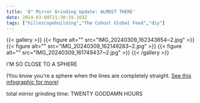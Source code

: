 ```yaml
---
title: '8" Mirror Grinding Update: ALMOST THERE'
date: 2024-03-09T21:30:19.103Z
tags: ["hillescopebuilding","The Cohost Global Feed","diy"]
---
```

{{< gallery >}}
{{< figure alt="" src="IMG_20240309_162343854~2.jpg" >}}
{{< figure alt="" src="IMG_20240309_162149283~2.jpg" >}}
{{< figure alt="" src="IMG_20240309_161749437~2.jpg" >}}
{{< /gallery >}}

I'M SO CLOSE TO A SPHERE

(You know you're a sphere when the lines are completely straight. [See this infographic for more](https://cohost.org/hillexed/post/4890338-a-ronchi-test-infogr))

total mirror grinding time: TWENTY GODDAMN HOURS

